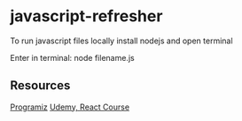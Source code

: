 # javascript-refresher

To run javascript files locally install nodejs and open terminal

Enter in terminal: node filename.js


## Resources

[Programiz](https://www.programiz.com/)
[Udemy, React Course](https://www.udemy.com/course/react-the-complete-guide-incl-redux/)
